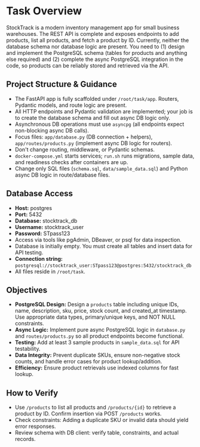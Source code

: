 # Task Overview

StockTrack is a modern inventory management app for small business warehouses. The REST API is complete and exposes endpoints to add products, list all products, and fetch a product by ID. Currently, neither the database schema nor database logic are present. You need to (1) design and implement the PostgreSQL schema (tables for products and anything else required) and (2) complete the async PostgreSQL integration in the code, so products can be reliably stored and retrieved via the API.

## Project Structure & Guidance
- The FastAPI app is fully scaffolded under `/root/task/app`. Routers, Pydantic models, and route logic are present.
- All HTTP endpoints and Pydantic validation are implemented; your job is to create the database schema and fill out async DB logic only.
- Asynchronous DB operations must use `asyncpg` (all endpoints expect non-blocking async DB calls).
- Focus files: `app/database.py` (DB connection + helpers), `app/routes/products.py` (implement async DB logic for routers).
- Don't change routing, middleware, or Pydantic schemas.
- `docker-compose.yml` starts services; `run.sh` runs migrations, sample data, and readiness checks after containers are up.
- Change only SQL files (`schema.sql`, `data/sample_data.sql`) and Python async DB logic in route/database files.

## Database Access
- **Host:** postgres
- **Port:** 5432
- **Database:** stocktrack_db
- **Username:** stocktrack_user
- **Password:** STpass123
- Access via tools like pgAdmin, DBeaver, or psql for data inspection.
- Database is initially empty. You must create all tables and insert data for API testing.
- **Connection string:** `postgresql://stocktrack_user:STpass123@postgres:5432/stocktrack_db`
- All files reside in `/root/task`.

## Objectives
- **PostgreSQL Design:** Design a `products` table including unique IDs, name, description, sku, price, stock count, and created_at timestamp. Use appropriate data types, primary/unique keys, and NOT NULL constraints.
- **Async Logic:** Implement pure async PostgreSQL logic in `database.py` and `routes/products.py` so all product endpoints become functional.
- **Testing:** Add at least 3 sample products in `sample_data.sql` for API testability.
- **Data Integrity:** Prevent duplicate SKUs, ensure non-negative stock counts, and handle error cases for product lookup/addition.
- **Efficiency:** Ensure product retrievals use indexed columns for fast lookup.

## How to Verify
- Use `/products` to list all products and `/products/{id}` to retrieve a product by ID. Confirm insertion via POST `/products` works.
- Check constraints: Adding a duplicate SKU or invalid data should yield error responses.
- Review schema with DB client: verify table, constraints, and actual records.
